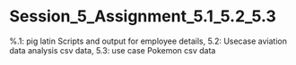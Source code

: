 # Session_5_Assignment_5.1_5.2_5.3
%.1: pig latin Scripts and output for employee details, 5.2:  Usecase aviation data analysis csv data, 5.3: use case Pokemon csv data
